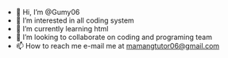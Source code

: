 - 👋 Hi, I’m @Gumy06
- 👀 I’m interested in all coding system
- 🌱 I’m currently learning html
- 💞️ I’m looking to collaborate on coding and programing team
- 📫 How to reach me e-mail me at mamangtutor06@gmail.com

<!---
Gumy06/Gumy06 is a ✨ special ✨ repository because its `README.md` (this file) appears on your GitHub profile.
You can click the Preview link to take a look at your changes.
--->
